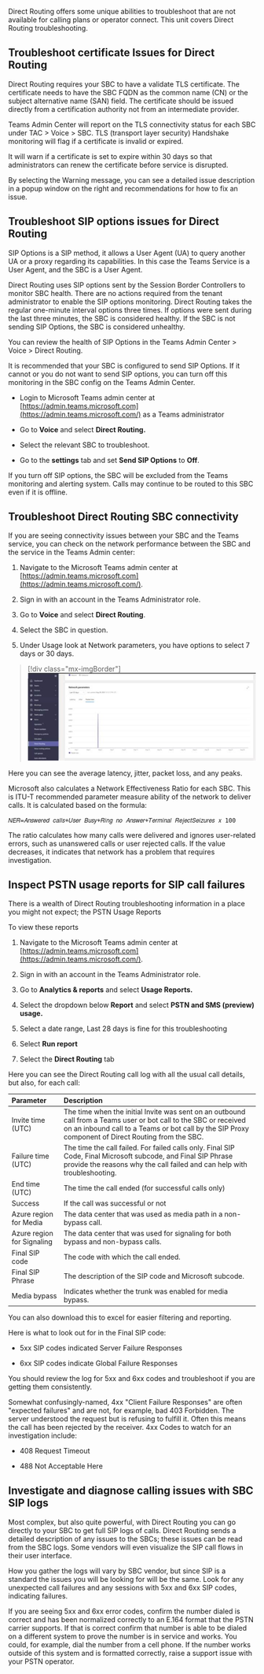 Direct Routing offers some unique abilities to troubleshoot that are not available for calling plans or operator connect. This unit covers Direct Routing troubleshooting.

## Troubleshoot certificate Issues for Direct Routing

Direct Routing requires your SBC to have a validate TLS certificate. The certificate needs to have the SBC FQDN as the common name (CN) or the subject alternative name (SAN) field. The certificate should be issued directly from a certification authority not from an intermediate provider.

Teams Admin Center will report on the TLS connectivity status for each SBC under TAC > Voice > SBC. TLS (transport layer security) Handshake monitoring will flag if a certificate is invalid or expired.

It will warn if a certificate is set to expire within 30 days so that administrators can renew the certificate before service is disrupted.

By selecting the Warning message, you can see a detailed issue description in a popup window on the right and recommendations for how to fix an issue.

## Troubleshoot SIP options issues for Direct Routing

SIP Options is a SIP method, it allows a User Agent (UA) to query another UA or a proxy regarding its capabilities. In this case the Teams Service is a User Agent, and the SBC is a User Agent.

Direct Routing uses SIP options sent by the Session Border Controllers to monitor SBC health. There are no actions required from the tenant administrator to enable the SIP options monitoring. Direct Routing takes the regular one-minute interval options three times. If options were sent during the last three minutes, the SBC is considered healthy. If the SBC is not sending SIP Options, the SBC is considered unhealthy.

You can review the health of SIP Options in the Teams Admin Center > Voice > Direct Routing.

It is recommended that your SBC is configured to send SIP Options. If it cannot or you do not want to send SIP options, you can turn off this monitoring in the SBC config on the Teams Admin Center.

- Login to Microsoft Teams admin center at [https://admin.teams.microsoft.com](https://admin.teams.microsoft.com/) as a Teams administrator

- Go to **Voice** and select **Direct Routing.**

- Select the relevant SBC to troubleshoot.

- Go to the **settings** tab and set **Send SIP Options** to **Off**.

If you turn off SIP options, the SBC will be excluded from the Teams monitoring and alerting system. Calls may continue to be routed to this SBC even if it is offline.

## Troubleshoot Direct Routing SBC connectivity

If you are seeing connectivity issues between your SBC and the Teams service, you can check on the network performance between the SBC and the service in the Teams Admin center:

1. Navigate to the Microsoft Teams admin center at [https://admin.teams.microsoft.com](https://admin.teams.microsoft.com/).

1. Sign in with an account in the Teams Administrator role.

1. Go to **Voice** and select **Direct Routing**.

1. Select the SBC in question.

1. Under Usage look at Network parameters, you have options to select 7 days or 30 days.

> [!div class="mx-imgBorder"]
> [ ![Graphical user interface, text, application, email](../media/network-parameters.png) ](../media/network-parameters.png#lightbox)

Here you can see the average latency, jitter, packet loss, and any peaks.

Microsoft also calculates a Network Effectiveness Ratio for each SBC. This is ITU-T recommended parameter measure ability of the network to deliver calls. It is calculated based on the formula:

```console
𝑁𝐸𝑅=𝐴𝑛𝑠𝑤𝑒𝑟𝑒𝑑 𝑐𝑎𝑙𝑙𝑠+𝑈𝑠𝑒𝑟 𝐵𝑢𝑠𝑦+𝑅𝑖𝑛𝑔 𝑛𝑜 𝐴𝑛𝑠𝑤𝑒𝑟+𝑇𝑒𝑟𝑚𝑖𝑛𝑎𝑙 𝑅𝑒𝑗𝑒𝑐𝑡𝑆𝑒𝑖𝑧𝑢𝑟𝑒𝑠 𝑥 100

```

The ratio calculates how many calls were delivered and ignores user-related errors, such as unanswered calls or user rejected calls. If the value decreases, it indicates that network has a problem that requires investigation.

## Inspect PSTN usage reports for SIP call failures

There is a wealth of Direct Routing troubleshooting information in a place you might not expect; the PSTN Usage Reports

To view these reports

1. Navigate to the Microsoft Teams admin center at [https://admin.teams.microsoft.com](https://admin.teams.microsoft.com/).

1. Sign in with an account in the Teams Administrator role.

1. Go to **Analytics & reports** and select **Usage Reports.**

1. Select the dropdown below **Report** and select **PSTN and SMS (preview) usage.**

1. Select a date range, Last 28 days is fine for this troubleshooting

1. Select **Run report**

1. Select the **Direct Routing** tab

Here you can see the Direct Routing call log with all the usual call details, but also, for each call:

| Parameter| Description|
| :--- | :--- |
| Invite time (UTC)| The time when the initial Invite was sent on an outbound call from a Teams user or bot call to the SBC or received on an inbound call to a Teams or bot call by the SIP Proxy component of Direct Routing from the SBC.|
| Failure time (UTC)| The time the call failed. For failed calls only. Final SIP Code, Final Microsoft subcode, and Final SIP Phrase provide the reasons why the call failed and can help with troubleshooting.|
| End time (UTC)| The time the call ended (for successful calls only)|
| Success| If the call was successful or not|
| Azure region for Media| The data center that was used as media path in a non-bypass call.|
| Azure region for Signaling| The data center that was used for signaling for both bypass and non-bypass calls.|
| Final SIP code| The code with which the call ended.|
| Final SIP Phrase| The description of the SIP code and Microsoft subcode.|
| Media bypass| Indicates whether the trunk was enabled for media bypass.|

You can also download this to excel for easier filtering and reporting.

Here is what to look out for in the Final SIP code:

- 5xx SIP codes indicated Server Failure Responses

- 6xx SIP codes indicate Global Failure Responses

You should review the log for 5xx and 6xx codes and troubleshoot if you are getting them consistently.

Somewhat confusingly-named, 4xx "Client Failure Responses" are often "expected failures" and are not, for example, bad 403 Forbidden. The server understood the request but is refusing to fulfill it. Often this means the call has been rejected by the receiver. 4xx Codes to watch for an investigation include:

- 408 Request Timeout

- 488 Not Acceptable Here

## Investigate and diagnose calling issues with SBC SIP logs

Most complex, but also quite powerful, with Direct Routing you can go directly to your SBC to get full SIP logs of calls. Direct Routing sends a detailed description of any issues to the SBCs; these issues can be read from the SBC logs. Some vendors will even visualize the SIP call flows in their user interface.

How you gather the logs will vary by SBC vendor, but since SIP is a standard the issues you will be looking for will be the same. Look for any unexpected call failures and any sessions with 5xx and 6xx SIP codes, indicating failures.

If you are seeing 5xx and 6xx error codes, confirm the number dialed is correct and has been normalized correctly to an E.164 format that the PSTN carrier supports. If that is correct confirm that number is able to be dialed on a different system to prove the number is in service and works. You could, for example, dial the number from a cell phone. If the number works outside of this system and is formatted correctly, raise a support issue with your PSTN operator.

